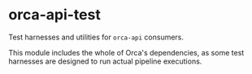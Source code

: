 # orca-api-test

Test harnesses and utilities for `orca-api` consumers.

This module includes the whole of Orca's dependencies, as some test harnesses are designed to run actual pipeline executions.
